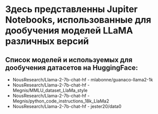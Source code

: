 # Здесь представленны Jupiter Notebooks, использованные для дообучения моделей LLaMA различных версий

## Список моделей и используемых для дообучения датасетов на HuggingFace:

* NousResearch/Llama-2-7b-chat-hf - mlabonne/guanaco-llama2-1k
* NousResearch/Llama-2-7b-chat-hf - Megnis/MMLU_dataset_LlaMa_style
* NousResearch/Llama-2-7b-chat-hf - Megnis/python_code_instructions_18k_LlaMa2
* NousResearch/Llama-2-7b-chat-hf - jester20/data0